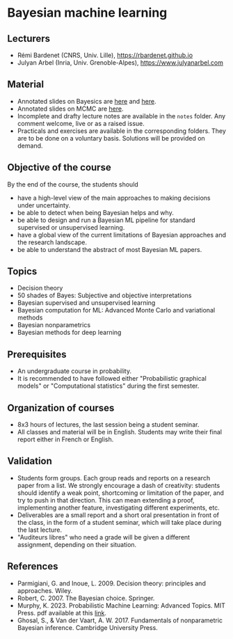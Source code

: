 # Bayesian machine learning

## Lecturers
* Rémi Bardenet (CNRS, Univ. Lille), https://rbardenet.github.io
* Julyan Arbel (Inria, Univ. Grenoble-Alpes), https://www.julyanarbel.com

## Material
* Annotated slides on Bayesics are [here](https://nextcloud.univ-lille.fr/index.php/s/e8PSAqaRgRQF3Ls) and [here](https://nextcloud.univ-lille.fr/index.php/s/y6zgdSGYdpxwa3b).
* Annotated slides on MCMC are [here](https://nextcloud.univ-lille.fr/index.php/s/Bt4qdjS394ZgjXx).
* Incomplete and drafty lecture notes are available in the `notes` folder. Any comment welcome, live or as a raised issue.
* Practicals and exercises are available in the corresponding folders. They are to be done on a voluntary basis. Solutions will be provided on demand.

## Objective of the course
By the end of the course, the students should
* have a high-level view of the main approaches to making decisions under uncertainty.
* be able to detect when being Bayesian helps and why.
* be able to design and run a Bayesian ML pipeline for standard supervised or unsupervised
learning.
* have a global view of the current limitations of Bayesian approaches and the research
landscape.
* be able to understand the abstract of most Bayesian ML papers.

## Topics
* Decision theory
* 50 shades of Bayes: Subjective and objective interpretations
* Bayesian supervised and unsupervised learning
* Bayesian computation for ML: Advanced Monte Carlo and variational methods
* Bayesian nonparametrics
* Bayesian methods for deep learning

## Prerequisites
* An undergraduate course in probability.
* It is recommended to have followed either "Probabilistic graphical models" or "Computational statistics" during the first semester.

## Organization of courses
* 8x3 hours of lectures, the last session being a student seminar.
* All classes and material will be in English. Students may write their final report either in French or English.

## Validation
* Students form groups. Each group reads and reports on a research paper from a list. We strongly encourage a dash of creativity: students should identify a weak point, shortcoming or limitation of the paper, and try to push in that direction. This can mean extending a proof, implementing another feature, investigating different experiments, etc.
* Deliverables are a small report and a short oral presentation in front of the class, in the form of a student seminar, which will take place during the last lecture.
* "Auditeurs libres" who need a grade will be given a different assignment, depending on their situation.

## References
* Parmigiani, G. and Inoue, L. 2009. Decision theory: principles and approaches. Wiley.
* Robert, C. 2007. The Bayesian choice. Springer.
* Murphy, K. 2023. Probabilistic Machine Learning: Advanced Topics. MIT Press. pdf available at this [link](https://probml.github.io/pml-book/book2.html).
* Ghosal, S., & Van der Vaart, A. W. 2017. Fundamentals of nonparametric Bayesian inference. Cambridge University Press.
